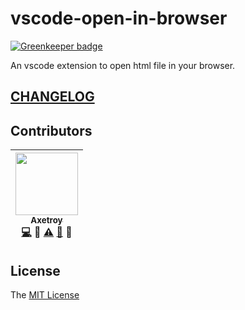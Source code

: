 # vscode-open-in-browser

[![Greenkeeper badge](https://badges.greenkeeper.io/axetroy/vscode-open-in-browser.svg)](https://greenkeeper.io/)

An vscode extension to open html file in your browser.

## [CHANGELOG](https://github.com/axetroy/vscode-open-in-browser/blob/master/CHANGELOG.md)

## Contributors

<!-- ALL-CONTRIBUTORS-LIST:START - Do not remove or modify this section -->

| [<img src="https://avatars1.githubusercontent.com/u/9758711?v=3" width="100px;"/><br /><sub>Axetroy</sub>](http://axetroy.github.io)<br />[💻](https://github.com/axetroy/vscode-open-in-browser/commits?author=axetroy) 🔌 [⚠️](https://github.com/axetroy/vscode-open-in-browser/commits?author=axetroy) [🐛](https://github.com/axetroy/vscode-open-in-browser/issues?q=author%3Aaxetroy) 🎨 |
| :---------------------------------------------------------------------------------------------------------------------------------------------------------------------------------------------------------------------------------------------------------------------------------------------------------------------------------------------------------------------------------------------: |


<!-- ALL-CONTRIBUTORS-LIST:END -->

## License

The [MIT License](https://github.com/axetroy/vscode-open-in-browser/blob/master/LICENSE)
